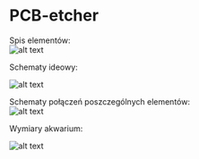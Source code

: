 # PCB-etcher  
  
Spis elementów:  
![alt text](https://github.com/Suarez94/PCB-etcher/blob/main/images/kosztorys.png)   

Schematy ideowy:  

![alt text](https://github.com/Suarez94/PCB-etcher/blob/main/images/schamat%20ideowy.png)   

Schematy połączeń poszczególnych elementów:  
![alt text](https://github.com/Suarez94/PCB-etcher/blob/main/images/schematy.png)   
  
Wymiary akwarium:  

![alt text](https://github.com/Suarez94/PCB-etcher/blob/main/images/akwarium.png)   




